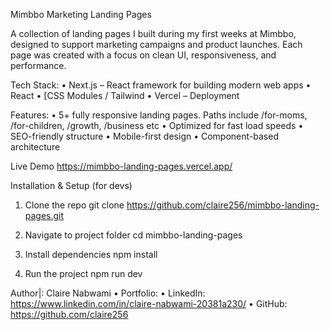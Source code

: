 Mimbbo Marketing Landing Pages

A collection of landing pages I built during my first weeks at Mimbbo, designed to support marketing campaigns and product launches. Each page was created with a focus on clean UI, responsiveness, and performance.

Tech Stack:
	•	Next.js – React framework for building modern web apps
	•	React
	•	[CSS Modules / Tailwind
	•	Vercel – Deployment

Features:
	•	5+ fully responsive landing pages. Paths include /for-moms, /for-children, /growth, /business etc
	•	Optimized for fast load speeds
	•	SEO-friendly structure
	•	Mobile-first design
	•	Component-based architecture

Live Demo
https://mimbbo-landing-pages.vercel.app/

Installation & Setup (for devs)
1. Clone the repo
git clone https://github.com/claire256/mimbbo-landing-pages.git

2. Navigate to project folder
cd mimbbo-landing-pages

3. Install dependencies
npm install

4. Run the project
npm run dev

Author|:
Claire Nabwami
	•	Portfolio: 
	•	LinkedIn: https://www.linkedin.com/in/claire-nabwami-20381a230/
	•	GitHub: https://github.com/claire256
